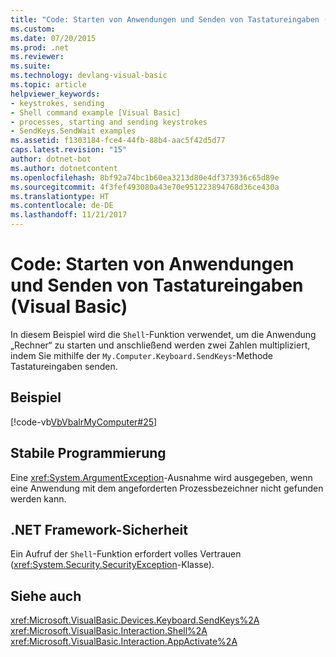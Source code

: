 ```yaml
---
title: "Code: Starten von Anwendungen und Senden von Tastatureingaben (Visual Basic)"
ms.custom: 
ms.date: 07/20/2015
ms.prod: .net
ms.reviewer: 
ms.suite: 
ms.technology: devlang-visual-basic
ms.topic: article
helpviewer_keywords:
- keystrokes, sending
- Shell command example [Visual Basic]
- processes, starting and sending keystrokes
- SendKeys.SendWait examples
ms.assetid: f1303184-fce4-44fb-88b4-aac5f42d5d77
caps.latest.revision: "15"
author: dotnet-bot
ms.author: dotnetcontent
ms.openlocfilehash: 8bf92a74bc1b60ea3213d80e4df373936c65d89e
ms.sourcegitcommit: 4f3fef493080a43e70e951223894768d36ce430a
ms.translationtype: HT
ms.contentlocale: de-DE
ms.lasthandoff: 11/21/2017
---
```

# <a name="how-to-start-an-application-and-send-it-keystrokes-visual-basic"></a>Code: Starten von Anwendungen und Senden von Tastatureingaben (Visual Basic)
In diesem Beispiel wird die `Shell`-Funktion verwendet, um die Anwendung „Rechner“ zu starten und anschließend werden zwei Zahlen multipliziert, indem Sie mithilfe der `My.Computer.Keyboard.SendKeys`-Methode Tastatureingaben senden.  
  
## <a name="example"></a>Beispiel  
 [!code-vb[VbVbalrMyComputer#25](../../../../visual-basic/developing-apps/programming/computer-resources/codesnippet/VisualBasic/how-to-start-an-application-and-send-it-keystrokes_1.vb)]  
  
## <a name="robust-programming"></a>Stabile Programmierung  
 Eine <xref:System.ArgumentException>-Ausnahme wird ausgegeben, wenn eine Anwendung mit dem angeforderten Prozessbezeichner nicht gefunden werden kann.  
  
## <a name="net-framework-security"></a>.NET Framework-Sicherheit  
 Ein Aufruf der `Shell`-Funktion erfordert volles Vertrauen (<xref:System.Security.SecurityException>-Klasse).  
  
## <a name="see-also"></a>Siehe auch  
 <xref:Microsoft.VisualBasic.Devices.Keyboard.SendKeys%2A>  
 <xref:Microsoft.VisualBasic.Interaction.Shell%2A>  
 <xref:Microsoft.VisualBasic.Interaction.AppActivate%2A>
